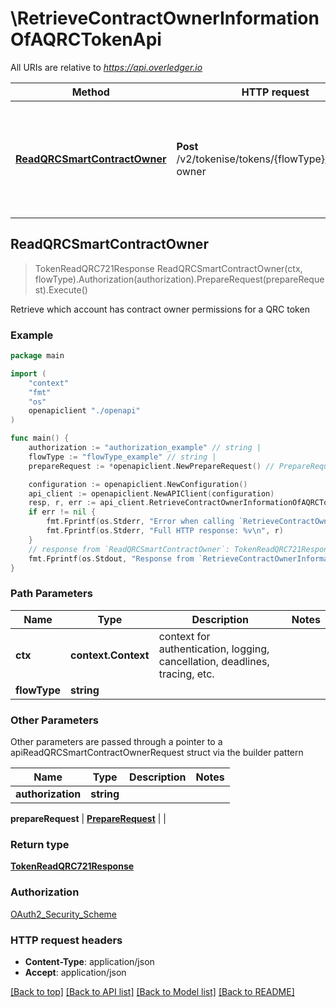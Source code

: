# \RetrieveContractOwnerInformationOfAQRCTokenApi

All URIs are relative to *https://api.overledger.io*

Method | HTTP request | Description
------------- | ------------- | -------------
[**ReadQRCSmartContractOwner**](RetrieveContractOwnerInformationOfAQRCTokenApi.md#ReadQRCSmartContractOwner) | **Post** /v2/tokenise/tokens/{flowType}/contract-owner | Retrieve which account has contract owner permissions for a QRC token



## ReadQRCSmartContractOwner

> TokenReadQRC721Response ReadQRCSmartContractOwner(ctx, flowType).Authorization(authorization).PrepareRequest(prepareRequest).Execute()

Retrieve which account has contract owner permissions for a QRC token



### Example

```go
package main

import (
    "context"
    "fmt"
    "os"
    openapiclient "./openapi"
)

func main() {
    authorization := "authorization_example" // string | 
    flowType := "flowType_example" // string | 
    prepareRequest := *openapiclient.NewPrepareRequest() // PrepareRequest | 

    configuration := openapiclient.NewConfiguration()
    api_client := openapiclient.NewAPIClient(configuration)
    resp, r, err := api_client.RetrieveContractOwnerInformationOfAQRCTokenApi.ReadQRCSmartContractOwner(context.Background(), flowType).Authorization(authorization).PrepareRequest(prepareRequest).Execute()
    if err != nil {
        fmt.Fprintf(os.Stderr, "Error when calling `RetrieveContractOwnerInformationOfAQRCTokenApi.ReadQRCSmartContractOwner``: %v\n", err)
        fmt.Fprintf(os.Stderr, "Full HTTP response: %v\n", r)
    }
    // response from `ReadQRCSmartContractOwner`: TokenReadQRC721Response
    fmt.Fprintf(os.Stdout, "Response from `RetrieveContractOwnerInformationOfAQRCTokenApi.ReadQRCSmartContractOwner`: %v\n", resp)
}
```

### Path Parameters


Name | Type | Description  | Notes
------------- | ------------- | ------------- | -------------
**ctx** | **context.Context** | context for authentication, logging, cancellation, deadlines, tracing, etc.
**flowType** | **string** |  | 

### Other Parameters

Other parameters are passed through a pointer to a apiReadQRCSmartContractOwnerRequest struct via the builder pattern


Name | Type | Description  | Notes
------------- | ------------- | ------------- | -------------
 **authorization** | **string** |  | 

 **prepareRequest** | [**PrepareRequest**](PrepareRequest.md) |  | 

### Return type

[**TokenReadQRC721Response**](TokenReadQRC721Response.md)

### Authorization

[OAuth2_Security_Scheme](../README.md#OAuth2_Security_Scheme)

### HTTP request headers

- **Content-Type**: application/json
- **Accept**: application/json

[[Back to top]](#) [[Back to API list]](../README.md#documentation-for-api-endpoints)
[[Back to Model list]](../README.md#documentation-for-models)
[[Back to README]](../README.md)

